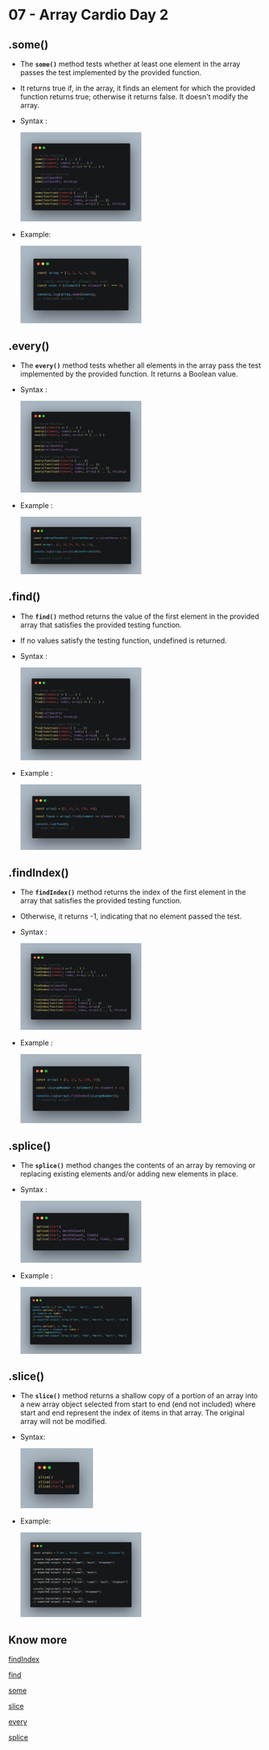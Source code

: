 # 07 - Array Cardio Day 2 
## .some()
- The **`some()`** method tests whether at least one element in the array passes the test implemented by the provided function. 
- It returns true if, in the array, it finds an element for which the provided function returns true; otherwise it returns false. It doesn't modify the array.
- Syntax :

    <img src="images/some-syntax.png" width="50%"/>
- Example:

    <img src="images/some-ex.png" width="50%"/>

## .every()
- The **`every()`** method tests whether all elements in the array pass the test implemented by the provided function. It returns a Boolean value.

- Syntax :

    <img src="images/every-syntax.png" width="50%"/>

- Example :

    <img src="images/every-ex.png" width="50%"/>

## .find()
- The **`find()`** method returns the value of the first element in the provided array that satisfies the provided testing function. 
- If no values satisfy the testing function, undefined is returned.
- Syntax :

    <img src="images/find-syntax.png" width="50%"/>
- Example :

    <img src="images/find-ex.png" width="50%"/>


## .findIndex()
- The **`findIndex()`** method returns the index of the first element in the array that satisfies the provided testing function. 
- Otherwise, it returns -1, indicating that no element passed the test.
- Syntax :

    <img src="images/findIndex-syntax.png" width="50%"/>
- Example :

    <img src="images/findIndex-ex.png" width="50%"/>

## .splice()
- The **`splice()`** method changes the contents of an array by removing or replacing existing elements and/or adding new elements in place. 
- Syntax :

    <img src="images/splice-syntax.png" width="50%"/>
- Example :

    <img src="images/splice-ex.png" width="50%"/>

## .slice()

- The **`slice()`** method returns a shallow copy of a portion of an array into a new array object selected from start to end (end not included) where start and end represent the index of items in that array. The original array will not be modified.
- Syntax:

    <img src="images/slice-syntax.png" width="30%"/>
- Example:

    <img src="images/slice-ex.png" width="50%"/>

## Know more
[findIndex](https://developer.mozilla.org/en-US/docs/Web/JavaScript/Reference/Global_Objects/Array/findIndex)

[find](https://developer.mozilla.org/en-US/docs/Web/JavaScript/Reference/Global_Objects/Array/find)

[some](https://developer.mozilla.org/en-US/docs/Web/JavaScript/Reference/Global_Objects/Array/some)

[slice](https://developer.mozilla.org/en-US/docs/Web/JavaScript/Reference/Global_Objects/Array/slice)

[every](https://developer.mozilla.org/en-US/docs/Web/JavaScript/Reference/Global_Objects/Array/every)

[splice](https://developer.mozilla.org/en-US/docs/Web/JavaScript/Reference/Global_Objects/Array/splice)
